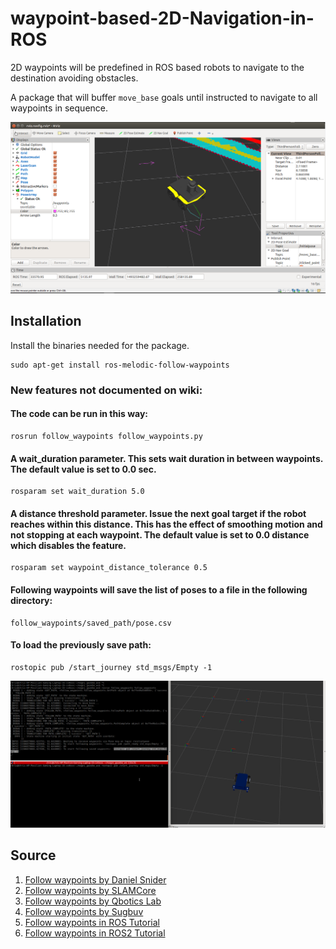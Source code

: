 # waypoint-based-2D-Navigation-in-ROS
2D waypoints will be predefined in ROS based robots to navigate to the destination avoiding obstacles.

A package that will buffer `move_base` goals until instructed to navigate to all waypoints in sequence.

![follow_waypoints](readme_images/follow_waypoints_rviz.png "rviz")

## Installation
Install the binaries needed for the package.
```
sudo apt-get install ros-melodic-follow-waypoints
```

### New features not documented on wiki: 

#### The code can be run in this way:

```
rosrun follow_waypoints follow_waypoints.py
```

#### A wait_duration parameter. This sets wait duration in between waypoints. The default value is set to 0.0 sec.

```
rosparam set wait_duration 5.0
```

#### A distance threshold parameter. Issue the next goal target if the robot reaches within this distance. This has the effect of smoothing motion and not stopping at each waypoint. The default value is set to 0.0 distance which disables the feature.

```
rosparam set waypoint_distance_tolerance 0.5
```

#### Following waypoints will save the list of poses to a file in the following directory:

```
follow_waypoints/saved_path/pose.csv
```

#### To load the previously save path:

```
rostopic pub /start_journey std_msgs/Empty -1
```

![follow_waypoints](readme_images/follow_waypoint.gif "rviz")

## Source
1. [Follow waypoints by Daniel Snider](https://github.com/danielsnider/follow_waypoints)
2. [Follow waypoints by SLAMCore](https://github.com/slamcore/follow_waypoints)
3. [Follow waypoints by Qbotics Lab](https://github.com/qboticslabs/follow_waypoints)
4. [Follow waypoints by Sugbuv](https://github.com/sugbuv/follow_waypoints)
5. [Follow waypoints in ROS Tutorial](http://wiki.ros.org/follow_waypoints)
6. [Follow waypoints in ROS2 Tutorial](https://navigation.ros.org/configuration/packages/configuring-waypoint-follower.html)
